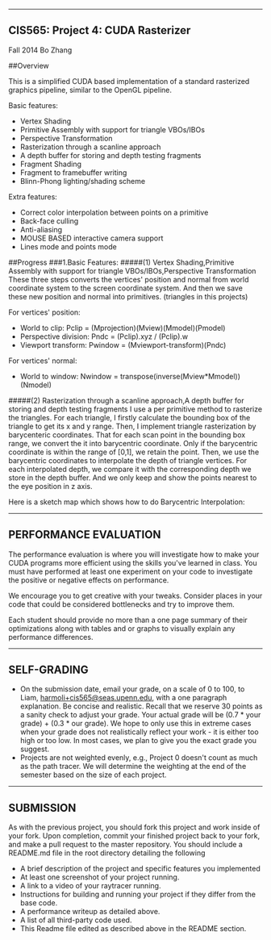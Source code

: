 -------------------------------------------------------------------------------
CIS565: Project 4: CUDA Rasterizer
-------------------------------------------------------------------------------
Fall 2014
Bo Zhang

##Overview

This is a simplified CUDA based implementation of a standard rasterized graphics pipeline, similar to the OpenGL pipeline.

Basic features:

* Vertex Shading
* Primitive Assembly with support for triangle VBOs/IBOs
* Perspective Transformation
* Rasterization through a scanline approach
* A depth buffer for storing and depth testing fragments
* Fragment Shading
* Fragment to framebuffer writing
* Blinn-Phong lighting/shading scheme

Extra features:
 * Correct color interpolation between points on a primitive
 * Back-face culling
 * Anti-aliasing
 * MOUSE BASED interactive camera support
 * Lines mode and points mode

##Progress
###1.Basic Features:
#####(1) Vertex Shading,Primitive Assembly with support for triangle VBOs/IBOs,Perspective Transformation
   These three steps converts the vertices' position and normal from world coordinate system to the screen coordinate system. And then we save these new position and normal into primitives. (triangles in this projects)<br />
   
For vertices' position:<br />
 * World to clip: Pclip = (Mprojection)(Mview)(Mmodel)(Pmodel)<br />
 * Perspective division: Pndc = (Pclip).xyz / (Pclip).w<br />
 * Viewport transform: Pwindow = (Mviewport-transform)(Pndc)<br />
 
For vertices' normal:<br />
 * World to window: Nwindow = transpose(inverse(Mview*Mmodel))(Nmodel)<br />
 
#####(2) Rasterization through a scanline approach,A depth buffer for storing and depth testing fragments
I use a per primitive method to rasterize the triangles. For each triangle, I firstly calculate the bounding box of the triangle to get its x and y range. Then, I implement triangle rasterization by barycenteric coordinates. That for each scan point in the bounding box range, we convert the it into barycentric coordinate. Only if the barycentric coordinate is within the range of [0,1], we retain the point. Then, we use the barycentric coordinates to interpolate the depth of triangle vertices. For each interpolated depth, we compare it with the corresponding depth we store in the depth buffer. And we only keep and show the points nearest to the eye position in z axis.<br />

Here is a sketch map which shows how to do Barycentric Interpolation:



-------------------------------------------------------------------------------
PERFORMANCE EVALUATION
-------------------------------------------------------------------------------
The performance evaluation is where you will investigate how to make your CUDA
programs more efficient using the skills you've learned in class. You must have
performed at least one experiment on your code to investigate the positive or
negative effects on performance. 

We encourage you to get creative with your tweaks. Consider places in your code
that could be considered bottlenecks and try to improve them. 

Each student should provide no more than a one page summary of their
optimizations along with tables and or graphs to visually explain any
performance differences.


-------------------------------------------------------------------------------
SELF-GRADING
-------------------------------------------------------------------------------
* On the submission date, email your grade, on a scale of 0 to 100, to Liam, harmoli+cis565@seas.upenn.edu, with a one paragraph explanation.  Be concise and realistic.  Recall that we reserve 30 points as a sanity check to adjust your grade.  Your actual grade will be (0.7 * your grade) + (0.3 * our grade).  We hope to only use this in extreme cases when your grade does not realistically reflect your work - it is either too high or too low.  In most cases, we plan to give you the exact grade you suggest.
* Projects are not weighted evenly, e.g., Project 0 doesn't count as much as the path tracer.  We will determine the weighting at the end of the semester based on the size of each project.

---
SUBMISSION
---
As with the previous project, you should fork this project and work inside of
your fork. Upon completion, commit your finished project back to your fork, and
make a pull request to the master repository.  You should include a README.md
file in the root directory detailing the following

* A brief description of the project and specific features you implemented
* At least one screenshot of your project running.
* A link to a video of your raytracer running.
* Instructions for building and running your project if they differ from the
  base code.
* A performance writeup as detailed above.
* A list of all third-party code used.
* This Readme file edited as described above in the README section.

